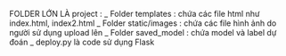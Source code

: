 FOLDER LỚN LÀ project :
_ Folder templates : chứa các file html như index.html, index2.html
_ Folder static/images : chứa các file hình ảnh do người sử dụng upload lên
_ Folder saved_model : chứa model và label dự đoán
_ deploy.py là code sử dụng Flask
